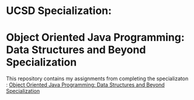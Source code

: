# UCSD Specialization: 
# Object Oriented Java Programming: Data Structures and Beyond Specialization

This repository contains my assignments from completing the specializaton : [Object Oriented Java Programming: Data Structures and Beyond Specialization](https://www.coursera.org/specializations/java-object-oriented)